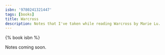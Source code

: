 ```yaml
---
isbn: '9780241321447'
tags: [books]
title: Warcross
description: Notes that I've taken while reading Warcross by Marie Lu.
---
```


{% book isbn %}

Notes coming soon.
